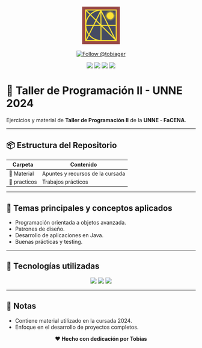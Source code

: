 <p align="center">
  <img src="https://raw.githubusercontent.com/tobiager/UNNE-LSI/main/assets/facena.png" alt="Logo de FaCENA" width="100">
</p>

<p align="center">
  <a href="https://github.com/tobiager">
    <img src="https://img.shields.io/github/followers/tobiager?label=Follow%20@tobiager&style=social" alt="Follow @tobiager" />
  </a>
</p>

<p align="center">
  <img src="https://img.shields.io/badge/Java-ED8B00?style=for-the-badge&logo=java&logoColor=white"/>
  <img src="https://img.shields.io/badge/UNNE-Taller%20II-blue?style=for-the-badge"/>
  <img src="https://img.shields.io/badge/Estado-En%20progreso-orange?style=for-the-badge"/>
  <img src="https://img.shields.io/badge/Cursada-2024-blue?style=for-the-badge"/>
</p>

# 🤖 Taller de Programación II - UNNE 2024

Ejercicios y material de **Taller de Programación II** de la **UNNE - FaCENA**.

---

## 📦 Estructura del Repositorio

| Carpeta | Contenido |
| ------- | --------- |
| 👤 Material | Apuntes y recursos de la cursada |
| 📝 practicos | Trabajos prácticos |

---

## 🚀 Temas principales y conceptos aplicados

- Programación orientada a objetos avanzada.
- Patrones de diseño.
- Desarrollo de aplicaciones en Java.
- Buenas prácticas y testing.

---

## 🧠 Tecnologías utilizadas

<p align="center">
  <img src="https://img.shields.io/badge/Java-ED8B00?style=for-the-badge&logo=java&logoColor=white"/>
  <img src="https://img.shields.io/badge/Git-181717?style=for-the-badge&logo=git&logoColor=white"/>
  <img src="https://img.shields.io/badge/Markdown-000000?style=for-the-badge&logo=markdown&logoColor=white"/>
</p>

---

## 📌 Notas

- Contiene material utilizado en la cursada 2024.
- Enfoque en el desarrollo de proyectos completos.

<p align="center"><b>❤️ Hecho con dedicación por Tobias</b></p>

